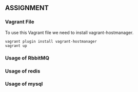## ASSIGNMENT


### Vagrant File 
To use this Vagrant file we need to install vagrant-hostmanager.

```
vagrant plugin install vagrant-hostmanager
vagrant up 

```
### Usage of RbbitMQ 

### Usage of redis


### Usage of mysql
